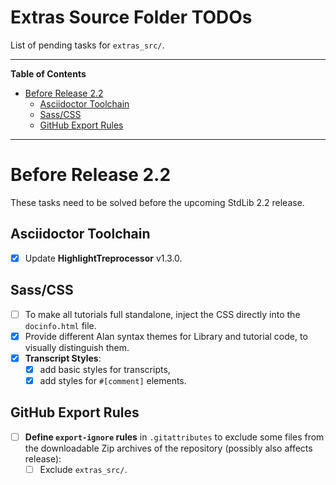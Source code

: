 # Extras Source Folder TODOs

List of pending tasks for `extras_src/`.


-----

**Table of Contents**

<!-- MarkdownTOC autolink="true" bracket="round" autoanchor="false" lowercase="only_ascii" uri_encoding="true" levels="1,2,3" -->

- [Before Release 2.2](#before-release-22)
    - [Asciidoctor Toolchain](#asciidoctor-toolchain)
    - [Sass/CSS](#sasscss)
    - [GitHub Export Rules](#github-export-rules)

<!-- /MarkdownTOC -->

-----

# Before Release 2.2

These tasks need to be solved before the upcoming StdLib 2.2 release.

## Asciidoctor Toolchain

- [x] Update __HighlightTreprocessor__ v1.3.0.


## Sass/CSS

- [ ] To make all tutorials full standalone, inject the CSS directly into the `docinfo.html` file.
- [x] Provide different Alan syntax themes for Library and tutorial code, to visually distinguish them.
- [x] __Transcript Styles__:
    + [x] add basic styles for transcripts,
    + [x] add styles for `#[comment]` elements.

## GitHub Export Rules

- [ ] __Define `export-ignore` rules__ in `.gitattributes` to exclude some files from the downloadable Zip archives of the repository (possibly also affects release):
    + [ ] Exclude `extras_src/`.

<!-----------------------------------------------------------------------------
                               REFERENCE LINKS                                
------------------------------------------------------------------------------>



<!-- EOF -->
